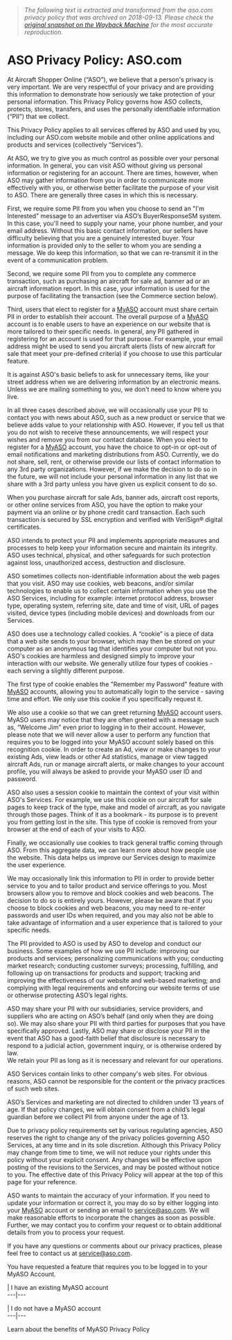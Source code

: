 > *The following text is extracted and transformed from the aso.com privacy policy that was archived on 2018-09-13. Please check the [original snapshot on the Wayback Machine](https://web.archive.org/web/20180913021245id_/http%3A//aso.com/Learn/AboutASO/Privacy.aspx) for the most accurate reproduction.*

# ASO Privacy Policy: ASO.com

At Aircraft Shopper Online (“ASO”), we believe that a person's privacy is very important. We are very respectful of your privacy and are providing this information to demonstrate how seriously we take protection of your personal information. This Privacy Policy governs how ASO collects, protects, stores, transfers, and uses the personally identifiable information (“PII”) that we collect. 

This Privacy Policy applies to all services offered by ASO and used by you, including our ASO.com website mobile and other online applications and products and services (collectively “Services”). 

At ASO, we try to give you as much control as possible over your personal information. In general, you can visit ASO without giving us personal information or registering for an account. There are times, however, when ASO may gather information from you in order to communicate more effectively with you, or otherwise better facilitate the purpose of your visit to ASO. There are generally three cases in which this is necessary.

First, we require some PII from you when you choose to send an "I'm Interested" message to an advertiser via ASO’s BuyerResponseSM system. In this case, you'll need to supply your name, your phone number, and your email address. Without this basic contact information, our sellers have difficulty believing that you are a genuinely interested buyer. Your information is provided only to the seller to whom you are sending a message. We do keep this information, so that we can re-transmit it in the event of a communication problem.

Second, we require some PII from you to complete any commerce transaction, such as purchasing an aircraft for sale ad, banner ad or an aircraft information report. In this case, your information is used for the purpose of facilitating the transaction (see the Commerce section below).

Third, users that elect to register for a [MyASO](https://web.archive.org/MyASO/LearnMore.aspx) account must share certain PII in order to establish their account. The overall purpose of a [MyASO](https://web.archive.org/MyASO/LearnMore.aspx) account is to enable users to have an experience on our website that is more tailored to their specific needs. In general, any PII gathered in registering for an account is used for that purpose. For example, your email address might be used to send you aircraft alerts (lists of new aircraft for sale that meet your pre-defined criteria) if you choose to use this particular feature.

It is against ASO's basic beliefs to ask for unnecessary items, like your street address when we are delivering information by an electronic means. Unless we are mailing something to you, we don't need to know where you live.

In all three cases described above, we will occasionally use your PII to contact you with news about ASO, such as a new product or service that we believe adds value to your relationship with ASO. However, if you tell us that you do not wish to receive these announcements, we will respect your wishes and remove you from our contact database. When you elect to register for a [MyASO](https://web.archive.org/MyASO/LearnMore.aspx) account, you have the choice to opt-in or opt-out of email notifications and marketing distributions from ASO. Currently, we do not share, sell, rent, or otherwise provide our lists of contact information to any 3rd party organizations. However, if we make the decision to do so in the future, we will not include your personal information in any list that we share with a 3rd party unless you have given us explicit consent to do so.

When you purchase aircraft for sale Ads, banner ads, aircraft cost reports, or other online services from ASO, you have the option to make your payment via an online or by phone credit card transaction. Each such transaction is secured by SSL encryption and verified with VeriSign® digital certificates. 

ASO intends to protect your PII and implements appropriate measures and processes to help keep your information secure and maintain its integrity. ASO uses technical, physical, and other safeguards for such protection against loss, unauthorized access, destruction and disclosure. 

ASO sometimes collects non-identifiable information about the web pages that you visit. ASO may use cookies, web beacons, and/or similar technologies to enable us to collect certain information when you use the ASO Services, including for example: internet protocol address, browser type, operating system, referring site, date and time of visit, URL of pages visited, device types (including mobile devices) and downloads from our Services.

ASO does use a technology called cookies. A “cookie” is a piece of data that a web site sends to your browser, which may then be stored on your computer as an anonymous tag that identifies your computer but not you. ASO's cookies are harmless and designed simply to improve your interaction with our website. We generally utilize four types of cookies - each serving a slightly different purpose.

The first type of cookie enables the "Remember my Password" feature with [MyASO](https://web.archive.org/MyASO/LearnMore.aspx) accounts, allowing you to automatically login to the service - saving time and effort. We only use this cookie if you specifically request it.

We also use a cookie so that we can greet returning [MyASO](https://web.archive.org/MyASO/LearnMore.aspx) account users. MyASO users may notice that they are often greeted with a message such as, “Welcome Jim” even prior to logging in to their account. However, please note that we will never allow a user to perform any function that requires you to be logged into your MyASO account solely based on this recognition cookie. In order to create an Ad, view or make changes to your existing Ads, view leads or other Ad statistics, manage or view tagged aircraft Ads, run or manage aircraft alerts, or make changes to your account profile, you will always be asked to provide your MyASO user ID and password.

ASO also uses a session cookie to maintain the context of your visit within ASO's Services. For example, we use this cookie on our aircraft for sale pages to keep track of the type, make and model of aircraft, as you navigate through those pages. Think of it as a bookmark - its purpose is to prevent you from getting lost in the site. This type of cookie is removed from your browser at the end of each of your visits to ASO. 

Finally, we occasionally use cookies to track general traffic coming through ASO. From this aggregate data, we can learn more about how people use the website. This data helps us improve our Services design to maximize the user experience.

We may occasionally link this information to PII in order to provide better service to you and to tailor product and service offerings to you. Most browsers allow you to remove and block cookies and web beacons. The decision to do so is entirely yours. However, please be aware that if you choose to block cookies and web beacons, you may need to re-enter passwords and user IDs when required, and you may also not be able to take advantage of information and a user experience that is tailored to your specific needs. 

The PII provided to ASO is used by ASO to develop and conduct our business. Some examples of how we use PII include: improving our products and services; personalizing communications with you; conducting market research; conducting customer surveys; processing, fulfilling, and following up on transactions for products and support; tracking and improving the effectiveness of our website and web-based marketing; and complying with legal requirements and enforcing our website terms of use or otherwise protecting ASO’s legal rights.

ASO may share your PII with our subsidiaries, service providers, and suppliers who are acting on ASO’s behalf (and only when they are doing so). We may also share your PII with third parties for purposes that you have specifically approved. Lastly, ASO may share or disclose your PII in the event that ASO has a good-faith belief that disclosure is necessary to respond to a judicial action, government inquiry, or is otherwise ordered by law.   
We retain your PII as long as it is necessary and relevant for our operations. 

ASO Services contain links to other company's web sites. For obvious reasons, ASO cannot be responsible for the content or the privacy practices of such web sites. 

ASO’s Services and marketing are not directed to children under 13 years of age. If that policy changes, we will obtain consent from a child’s legal guardian before we collect PII from anyone under the age of 13. 

Due to privacy policy requirements set by various regulating agencies, ASO reserves the right to change any of the privacy policies governing ASO Services, at any time and in its sole discretion. Although this Privacy Policy may change from time to time, we will not reduce your rights under this policy without your explicit consent. Any changes will be effective upon posting of the revisions to the Services, and may be posted without notice to you. The effective date of this Privacy Policy will appear at the top of this page for your reference.

ASO wants to maintain the accuracy of your information. If you need to update your information or correct it, you may do so by either logging into your [MyASO](https://web.archive.org/MyASO/LearnMore.aspx) account or sending an email to [service@aso.com](mailto:service@aso.com). We will make reasonable efforts to incorporate the changes as soon as possible. Further, we may contact you to confirm your request or to obtain additional details from you to process your request. 

If you have any questions or comments about our privacy practices, please feel free to contact us at [service@aso.com](mailto:service@aso.com).

You have requested a feature that requires you to be logged in to your MyASO Account. 

|  I have an existing MyASO account  
---|---  
  
|  I do not have a MyASO account  
---|---  
  
Learn about the benefits of MyASO Privacy Policy
